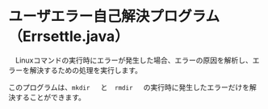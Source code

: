 # ユーザエラー自己解決プログラム（Errsettle.java）
　Linuxコマンドの実行時にエラーが発生した場合、エラーの原因を解析し、エラーを解決するための処理を実行します。
 
 このプログラムは、`mkdir `　と　`rmdir `　の実行時に発生したエラーだけを解決することができます。
